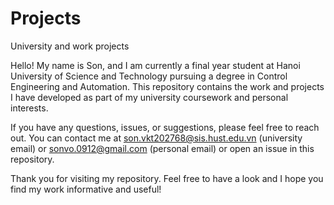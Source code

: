 # Projects
University and work projects

Hello! My name is Son, and I am currently a final year student at Hanoi University of Science and Technology pursuing a degree in Control Engineering and Automation. This repository contains the work and projects I have developed as part of my university coursework and personal interests.

If you have any questions, issues, or suggestions, please feel free to reach out. You can contact me at son.vkt202768@sis.hust.edu.vn (university email) or sonvo.0912@gmail.com (personal email) or open an issue in this repository.

Thank you for visiting my repository. Feel free to have a look and I hope you find my work informative and useful!
